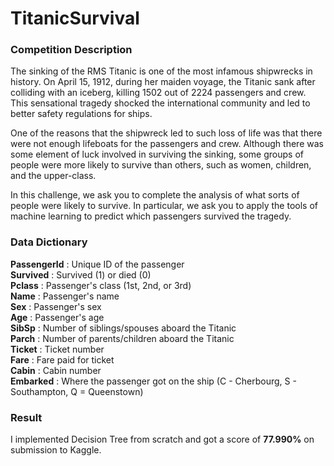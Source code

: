 # TitanicSurvival

### Competition Description
The sinking of the RMS Titanic is one of the most infamous shipwrecks in history.  On April 15, 1912, during her maiden voyage, the Titanic sank after colliding with an iceberg, killing 1502 out of 2224 passengers and crew. This sensational tragedy shocked the international community and led to better safety regulations for ships.

One of the reasons that the shipwreck led to such loss of life was that there were not enough lifeboats for the passengers and crew. Although there was some element of luck involved in surviving the sinking, some groups of people were more likely to survive than others, such as women, children, and the upper-class.

In this challenge, we ask you to complete the analysis of what sorts of people were likely to survive. In particular, we ask you to apply the tools of machine learning to predict which passengers survived the tragedy.

### Data Dictionary
**PassengerId** : Unique ID of the passenger      
**Survived** : Survived (1) or died (0)      
**Pclass** : Passenger's class (1st, 2nd, or 3rd)     
**Name** : Passenger's name     
**Sex** : Passenger's sex     
**Age** : Passenger's age     
**SibSp** : Number of siblings/spouses aboard the Titanic    
**Parch** : Number of parents/children aboard the Titanic    
**Ticket** : Ticket number    
**Fare** : Fare paid for ticket    
**Cabin** : Cabin number     
**Embarked** : Where the passenger got on the ship (C - Cherbourg, S - Southampton, Q = Queenstown)     


### Result
I implemented Decision Tree from scratch and got a score of **77.990%** on submission to Kaggle. 

